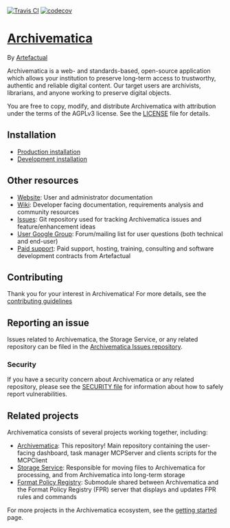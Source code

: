[![Travis CI](https://travis-ci.org/artefactual/archivematica.svg?branch=qa/1.x)](https://travis-ci.org/artefactual/archivematica)
[![codecov](https://codecov.io/gh/artefactual/archivematica/branch/qa/1.x/graph/badge.svg?token=tKlfjhmrlC)](https://codecov.io/gh/artefactual/archivematica)

# [Archivematica](https://www.archivematica.org/)

By [Artefactual](https://www.artefactual.com/)

Archivematica is a web- and standards-based, open-source application which allows your institution to preserve long-term access to trustworthy, authentic and reliable digital content.
Our target users are archivists, librarians, and anyone working to preserve digital objects.

You are free to copy, modify, and distribute Archivematica with attribution under the terms of the AGPLv3 license.
See the [LICENSE](LICENSE) file for details.


## Installation

* [Production installation](https://www.archivematica.org/docs/latest/admin-manual/installation-setup/installation/installation/)
* [Development installation](https://wiki.archivematica.org/Getting_started#Installation)


## Other resources

* [Website](https://www.archivematica.org/): User and administrator documentation
* [Wiki](https://www.archivematica.org/wiki/Development): Developer facing documentation, requirements analysis and community resources
* [Issues](https://github.com/archivematica/Issues): Git repository used for tracking Archivematica issues and feature/enhancement ideas
* [User Google Group](https://groups.google.com/forum/#!forum/archivematica): Forum/mailing list for user questions (both technical and end-user)
* [Paid support](https://www.artefactual.com/services/): Paid support, hosting, training, consulting and software development contracts from Artefactual


## Contributing

Thank you for your interest in Archivematica!
For more details, see the [contributing guidelines](CONTRIBUTING.md)


## Reporting an issue

Issues related to Archivematica, the Storage Service, or any related repository can be filed in the [Archivematica Issues repository](https://github.com/archivematica/Issues/issues).


### Security

If you have a security concern about Archivematica or any related repository, please see the [SECURITY file](SECURITY.md) for information about how to safely report vulnerabilities.


## Related projects

Archivematica consists of several projects working together, including:

* [Archivematica](https://github.com/artefactual/archivematica): This repository! Main repository containing the user-facing dashboard, task manager MCPServer and clients scripts for the MCPClient
* [Storage Service](https://github.com/artefactual/archivematica-storage-service): Responsible for moving files to Archivematica for processing, and from Archivematica into long-term storage
* [Format Policy Registry](https://github.com/artefactual/archivematica/tree/qa/1.x/src/dashboard/src/fpr): Submodule shared between Archivematica and the Format Policy Registry (FPR) server that displays and updates FPR rules and commands

For more projects in the Archivematica ecosystem, see the [getting started](https://wiki.archivematica.org/Getting_started#Projects) page.

